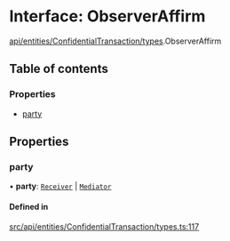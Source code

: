 # Interface: ObserverAffirm

[api/entities/ConfidentialTransaction/types](../wiki/api.entities.ConfidentialTransaction.types).ObserverAffirm

## Table of contents

### Properties

- [party](../wiki/api.entities.ConfidentialTransaction.types.ObserverAffirm#party)

## Properties

### party

• **party**: [`Receiver`](../wiki/api.entities.ConfidentialTransaction.types.ConfidentialAffirmParty#receiver) \| [`Mediator`](../wiki/api.entities.ConfidentialTransaction.types.ConfidentialAffirmParty#mediator)

#### Defined in

[src/api/entities/ConfidentialTransaction/types.ts:117](https://github.com/PolymeshAssociation/polymesh-private-sdk/blob/dd40dc5f/src/api/entities/ConfidentialTransaction/types.ts#L117)
